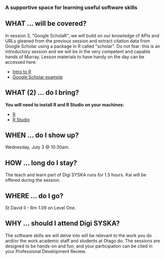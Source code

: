 ### A supportive space for learning useful software skills

## WHAT ... will be covered?
In session 3, "Google ScholaR", we will build on our knowledge of APIs and URLs gleaned from the previous session and extract citation data from Google Scholar using a package in R called "scholar". Do not fear: this is an introductory session and we will be in the very competent and capable hands of Murray. 
Lesson materials to have handy on the day can be accessed here:
* [Intro to R](intro_to_r.html)
* [Google Scholar example](google_scholar_example.html)

## WHAT (2) ... do I bring?
**You will need to install R and R Studio on your machines:** 
* [R](https://cran.r-project.org/)
* [R Studio](https://www.rstudio.com/products/rstudio/download/)

## WHEN ... do I show up?
Wednesday, July 3 @ 10:30am. 

## HOW ... long do I stay?
The teach and learn part of Digi SYSKA runs for 1.5 hours. Kai will be offered during the session.

## WHERE ... do I go?
St David II - Rm 1.09 on Level One.

## WHY ... should I attend Digi SYSKA?
The software skills we will delve into will be relevant to the work you do and/or the work academic staff and students at Otago do. The sessions are designed to be hands-on and fun, and your participation can be cited in your Professional Development Review. 

